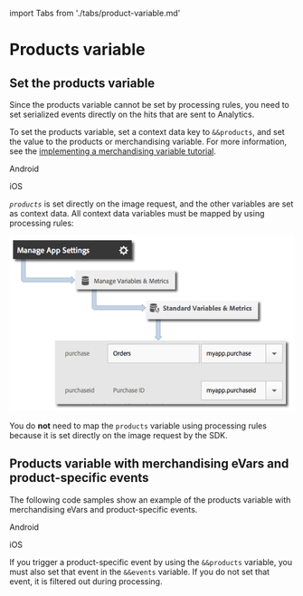 import Tabs from './tabs/product-variable.md'

# Products variable

## Set the products variable

Since the products variable cannot be set by processing rules, you need to set serialized events directly on the hits that are sent to Analytics.

To set the products variable, set a context data key to `&&products`, and set the value to the products or merchandising variable. For more information, see the [implementing a merchandising variable tutorial](https://experienceleague.adobe.com/docs/analytics/components/dimensions/evar-merchandising.html).

<TabsBlock orientation="horizontal" slots="heading, content" repeat="2"/>

Android

<Tabs query="platform=android&task=set-variable"/>

iOS

<Tabs query="platform=ios&task=set-variable"/>

_`products`_ is set directly on the image request, and the other variables are set as context data. All context data variables must be mapped by using processing rules:

![Map products](./assets/product-variable/map-products.png)

You do **not** need to map the `products` variable using processing rules because it is set directly on the image request by the SDK.

## Products variable with merchandising eVars and product-specific events

The following code samples show an example of the products variable with merchandising eVars and product-specific events.

<TabsBlock orientation="horizontal" slots="heading, content" repeat="2"/>

Android

<Tabs query="platform=android&task=products"/>

iOS

<Tabs query="platform=ios&task=products"/>

<InlineAlert variant="info" slots="text"/> 

If you trigger a product-specific event by using the `&&products` variable, you must also set that event in the `&&events` variable. If you do not set that event, it is filtered out during processing.

